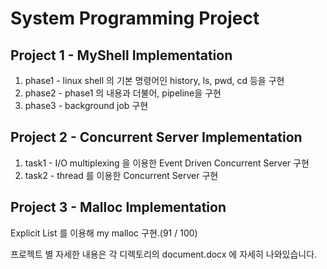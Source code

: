 # System Programming Project




## Project 1 - MyShell Implementation
1. phase1 - linux shell 의 기본 명령어인 history, ls, pwd, cd 등을 구현
2. phase2 - phase1 의 내용과 더불어, pipeline을 구현
3. phase3 - background job 구현

## Project 2 - Concurrent Server Implementation
1. task1 - I/O multiplexing 을 이용한 Event Driven Concurrent Server 구현
2. task2 - thread 를 이용한 Concurrent Server 구현

## Project 3 - Malloc Implementation
Explicit List 를 이용해 my malloc 구현.(91 / 100)







프로젝트 별 자세한 내용은 각 디렉토리의 document.docx 에 자세히 나와있습니다.

